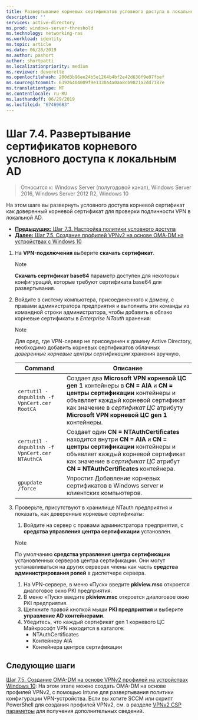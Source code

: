 ```yaml
---
title: Развертывание корневых сертификатов условного доступа в локальном домене AD
description: ''
services: active-directory
ms.prod: windows-server-threshold
ms.technology: networking-ras
ms.workload: identity
ms.topic: article
ms.date: 06/28/2019
ms.author: pashort
author: shortpatti
ms.localizationpriority: medium
ms.reviewer: deverette
ms.openlocfilehash: 200d3b96ee24b5e1264b4bf2e42d636f9e07fbef
ms.sourcegitcommit: 63926404009f9e1330a4a0aa8cb9821a2dd7187e
ms.translationtype: MT
ms.contentlocale: ru-RU
ms.lasthandoff: 06/29/2019
ms.locfileid: "67469683"
---
```

# <a name="step-74-deploy-conditional-access-root-certificates-to-on-premises-ad"></a>Шаг 7.4. Развертывание сертификатов корневого условного доступа к локальным AD

>Относится к: Windows Server (полугодовой канал), Windows Server 2016, Windows Server 2012 R2, Windows 10

На этом шаге вы развернуть условного доступа корневой сертификат как доверенный корневой сертификат для проверки подлинности VPN в локальной AD.

- [**Предыдущих:** Шаг 7.3. Настройка политики условного доступа](vpn-config-conditional-access-policy.md)
- [**Далее:** Шаг 7.5. Создание профилей VPNv2 на основе OMA-DM на устройствах с Windows 10](vpn-create-oma-dm-based-vpnv2-profiles.md)

1. На **VPN-подключения** выберите **скачать сертификат**.

   >[!NOTE]
   >**Скачать сертификат base64** параметр доступен для некоторых конфигураций, которые требуют сертификата base64 для развертывания.

2. Войдите в систему компьютера, присоединенного к домену, с правами администратора предприятия и выполнить эти команды из командной строки администратора, чтобы добавить в облако корневые сертификаты в *Enterprise NTauth* хранения:

   >[!NOTE]
   >Для сред, где VPN-сервер не присоединен к домену Active Directory, необходимо добавить корневых сертификатов облачных _доверенные корневые центры сертификации_ хранения вручную.

   | Command | Описание |
   | --- | --- |
   | `certutil -dspublish -f VpnCert.cer RootCA` | Создает два **Microsoft VPN корневой ЦС gen 1** контейнеры в **CN = AIA** и **CN = центры сертификации** контейнеры и объявляет каждый корневой сертификат как значение в _сертификат ЦС_ атрибуту **Microsoft VPN корневой ЦС gen 1** контейнеры. |
   | `certutil -dspublish -f VpnCert.cer NTAuthCA` | Создает один **CN = NTAuthCertificates** находится внутри **CN = AIA** и **CN = центры сертификации** контейнеры и объявляет каждый корневой сертификат как значение в _сертификат ЦС_ атрибут **CN = NTAuthCertificates** контейнера. |
   | `gpupdate /force` | Упростит Добавление корневых сертификатов в Windows server и клиентских компьютеров. |

3. Проверьте, присутствуют в хранилище NTauth предприятия и показать, как доверенные корневые сертификаты:
   1. Войдите на сервер с правами администратора предприятия, с **средства управления центра сертификации** установлен.

   >[!NOTE]
   >По умолчанию **средства управления центра сертификации** установленных серверов центра сертификации. Они могут устанавливаться на других серверах члены как часть **средства администрирования ролей** в диспетчере сервера.

   1. На VPN-сервере, в меню «Пуск» введите **pkiview.msc** откроется диалоговое окно PKI предприятия.
   1. В меню «Пуск» введите **pkiview.msc** откроется диалоговое окно PKI предприятия.
   1. Щелкните правой кнопкой мыши **PKI предприятия** и выберите **управление AD контейнерами**.
   1. Убедитесь, что каждый сертификат gen 1 корневого ЦС Майкрософт VPN находится в каталоге:
      - NTAuthCertificates
      - Контейнеру AIA
      - Контейнера центров сертификации

## <a name="next-steps"></a>Следующие шаги

[Шаг 7.5. Создание OMA-DM на основе VPNv2 профилей на устройствах Windows 10](vpn-create-oma-dm-based-vpnv2-profiles.md): На этом этапе можно создать OMA-DM на основе профилей VPNv2, с помощью Intune для развертывания политики конфигурации VPN-устройства. Если вы хотите SCCM или скрипт PowerShell для создания профилей VPNv2, см. в разделе [VPNv2 CSP параметры](https://docs.microsoft.com/windows/client-management/mdm/vpnv2-csp) для получения дополнительных сведений.

